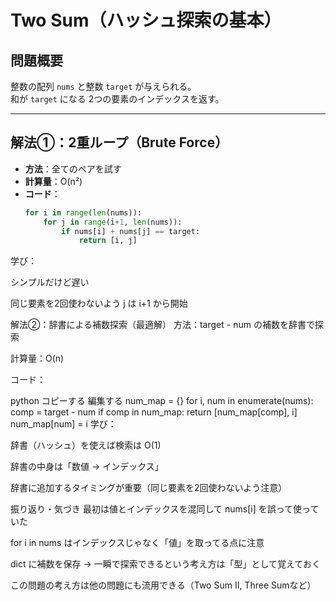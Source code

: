 # Two Sum（ハッシュ探索の基本）

## 問題概要

整数の配列 `nums` と整数 `target` が与えられる。  
和が `target` になる 2つの要素のインデックスを返す。

---

## 解法①：2重ループ（Brute Force）

- **方法**：全てのペアを試す
- **計算量**：O(n²)
- **コード**：
  ```python
  for i in range(len(nums)):
      for j in range(i+1, len(nums)):
          if nums[i] + nums[j] == target:
              return [i, j]
学び：

シンプルだけど遅い

同じ要素を2回使わないよう j は i+1 から開始

解法②：辞書による補数探索（最適解）
方法：target - num の補数を辞書で探索

計算量：O(n)

コード：

python
コピーする
編集する
num_map = {}
for i, num in enumerate(nums):
    comp = target - num
    if comp in num_map:
        return [num_map[comp], i]
    num_map[num] = i
学び：

辞書（ハッシュ）を使えば検索は O(1)

辞書の中身は「数値 → インデックス」

辞書に追加するタイミングが重要（同じ要素を2回使わないよう注意）

振り返り・気づき
最初は値とインデックスを混同して nums[i] を誤って使っていた

for i in nums はインデックスじゃなく「値」を取ってる点に注意

dict に補数を保存 → 一瞬で探索できるという考え方は「型」として覚えておく

この問題の考え方は他の問題にも流用できる（Two Sum II, Three Sumなど）
